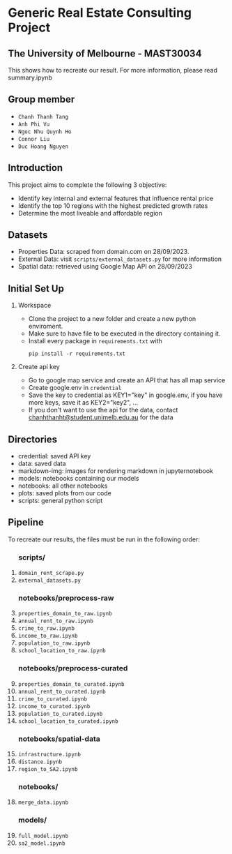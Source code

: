 # Generic Real Estate Consulting Project
## The University of Melbourne - MAST30034
This shows how to recreate our result. For more information, please read summary.ipynb

## Group member
 + `Chanh Thanh Tang`
 + `Anh Phi Vu`
 + `Ngoc Nhu Quynh Ho`
 + `Connor Liu`
 + `Duc Hoang Nguyen`

## Introduction
This project aims to complete the following 3 objective:
+ Identify key internal and external features that influence rental price
+ Identify the top 10 regions with the highest predicted growth rates
+ Determine the most liveable and affordable region



## Datasets
 + Properties Data: scraped from domain.com on 28/09/2023.
 + External Data: visit `scripts/external_datasets.py` for more information
 + Spatial data: retrieved using Google Map API on 28/09/2023



## Initial Set Up
1. Workspace
    - Clone the project to a new folder and create a new python enviroment.
    - Make sure to have file to be executed in the directory containing it.
    - Install every package in `requirements.txt` with 
        ```
        pip install -r requirements.txt
        ```
2. Create api key

    - Go to google map service and create an API that has all map service
    - Create google.env in `credential`
    - Save the key to credential as KEY1="key" in google.env, if you have more keys, save it as KEY2="key2", ...
    - If you don't want to use the api for the data, contact chanhthanht@student.unimelb.edu.au for the data




## Directories
+ credential: saved API key
+ data: saved data
+ markdown-img: images for rendering markdown in jupyternotebook
+ models: notebooks containing our models
+ notebooks: all other notebooks
+ plots: saved plots from our code
+ scripts: general python script

## Pipeline

To recreate our results, the files must be run in the following order:
<ol>
<h3>scripts/</h3>
        <li><code>domain_rent_scrape.py</li></code>
        <li><code>external_datasets.py</li></code>
<h3>notebooks/preprocess-raw</h3>
        <li><code>properties_domain_to_raw.ipynb</li></code>
        <li><code>annual_rent_to_raw.ipynb</li></code>
        <li><code>crime_to_raw.ipynb</li></code>
        <li><code>income_to_raw.ipynb</li></code>
        <li><code>population_to_raw.ipynb</li></code>
        <li><code>school_location_to_raw.ipynb</li></code>
<h3>notebooks/preprocess-curated</h3>
        <li><code>properties_domain_to_curated.ipynb</li></code>
        <li><code>annual_rent_to_curated.ipynb</li></code>
        <li><code>crime_to_curated.ipynb</li></code>
        <li><code>income_to_curated.ipynb</li></code>
        <li><code>population_to_curated.ipynb</li></code>
        <li><code>school_location_to_curated.ipynb</li></code>
<h3>notebooks/spatial-data</h3>
        <li><code>infrastructure.ipynb</code></li>
        <li><code>distance.ipynb</code></li>
        <li><code>region_to_SA2.ipynb</code></li>
<h3>notebooks/</h3>
        <li><code>merge_data.ipynb</code></li>
<h3>models/</h3>
        <li><code>full_model.ipynb</code></li>
        <li><code>sa2_model.ipynb</code></li>
</ol>